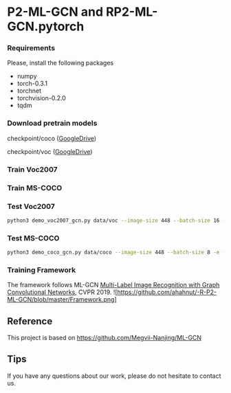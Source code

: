 # P2-ML-GCN and RP2-ML-GCN.pytorch

### Requirements
Please, install the following packages
- numpy
- torch-0.3.1
- torchnet
- torchvision-0.2.0
- tqdm

### Download pretrain models
checkpoint/coco ([GoogleDrive](https://drive.google.com/open?id=1ivLi1Rc-dCUmN1ProcMk76zxF1DSvlIk))

checkpoint/voc ([GoogleDrive](https://drive.google.com/open?id=1lhbmW5g-Mo9KgI07nmc1kwSbEnb6t-YA))

### Train Voc2007

### Train MS-COCO

### Test Voc2007
```sh
python3 demo_voc2007_gcn.py data/voc --image-size 448 --batch-size 16 -e --resume checkpoint/voc/voc_checkpoint.pth.tar
```

### Test MS-COCO
```sh
python3 demo_coco_gcn.py data/coco --image-size 448 --batch-size 8 -e --resume checkpoint/coco/coco_checkpoint.pth.tar
```

### Training Framework
The framework follows ML-GCN [Multi-Label Image Recognition with Graph Convolutional Networks](https://arxiv.org/abs/1904.03582), CVPR 2019.
![https://github.com/ahahnut/-R-P2-ML-GCN/blob/master/Framework.png]

## Reference
This project is based on https://github.com/Megvii-Nanjing/ML-GCN

## Tips
If you have any questions about our work, please do not hesitate to contact us.

